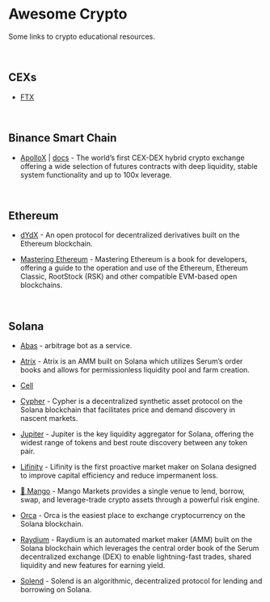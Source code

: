 # Awesome Crypto

Some links to crypto educational resources.

<br>

## CEXs

- [FTX](https://docs.ftx.com/)

<br>

## Binance Smart Chain

- [ApolloX](https://apollox-finance.gitbook.io/apollox-finance/) | [docs](https://github.com/apollox-finance/apollox-finance-api-docs/blob/master/apollox-finance-api.md) - The world’s first CEX-DEX hybrid crypto exchange offering a wide selection of futures contracts with deep liquidity, stable system functionality and up to 100x leverage.

<br>

## Ethereum

- [dYdX](https://github.com/dydxprotocol) - An open protocol for decentralized derivatives built on the Ethereum blockchain.

- [Mastering Ethereum](https://github.com/ethereumbook/ethereumbook) - Mastering Ethereum is a book for developers, offering a guide to the operation and use of the Ethereum, Ethereum Classic, RootStock (RSK) and other compatible EVM-based open blockchains.

<br>

## Solana

- [Abas](https://abas-finance.gitbook.io/product-docs/) - arbitrage bot as a service.

- [Atrix](https://docs.atrix.finance/docs/intro) - Atrix is an AMM built on Solana which utilizes Serum’s order books and allows for permissionless liquidity pool and farm creation.

- [Cell](https://docs.cellfi.io/)

- [Cypher](https://docs.cypher.trade/cypher-docs/) - Cypher is a decentralized synthetic asset protocol on the Solana blockchain that facilitates price and demand discovery in nascent markets.

- [Jupiter](https://docs.jup.ag/) - Jupiter is the key liquidity aggregator for Solana, offering the widest range of tokens and best route discovery between any token pair.

- [Lifinity](https://docs.lifinity.io/) - Lifinity is the first proactive market maker on Solana designed to improve capital efficiency and reduce impermanent loss.

- [🥭 Mango](https://docs.mango.markets/) - Mango Markets provides a single venue to lend, borrow, swap, and leverage-trade crypto assets through a powerful risk engine.

- [Orca](https://docs.orca.so/) - Orca is the easiest place to exchange cryptocurrency on the Solana blockchain.

- [Raydium](https://raydium.gitbook.io/raydium/) - Raydium is an automated market maker (AMM) built on the Solana blockchain which leverages the central order book of the Serum decentralized exchange (DEX) to enable lightning-fast trades, shared liquidity and new features for earning yield.

- [Solend](https://docs.solend.fi/) - Solend is an algorithmic, decentralized protocol for lending and borrowing on Solana.
